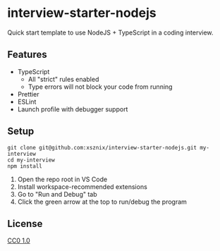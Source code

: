 # interview-starter-nodejs

Quick start template to use NodeJS + TypeScript in a coding interview.

## Features

- TypeScript
  - All "strict" rules enabled
  - Type errors will not block your code from running
- Prettier
- ESLint
- Launch profile with debugger support

## Setup

```
git clone git@github.com:xsznix/interview-starter-nodejs.git my-interview
cd my-interview
npm install
```

1. Open the repo root in VS Code
2. Install workspace-recommended extensions
3. Go to "Run and Debug" tab
4. Click the green arrow at the top to run/debug the program

## License

[CC0 1.0](https://creativecommons.org/publicdomain/zero/1.0/legalcode)

